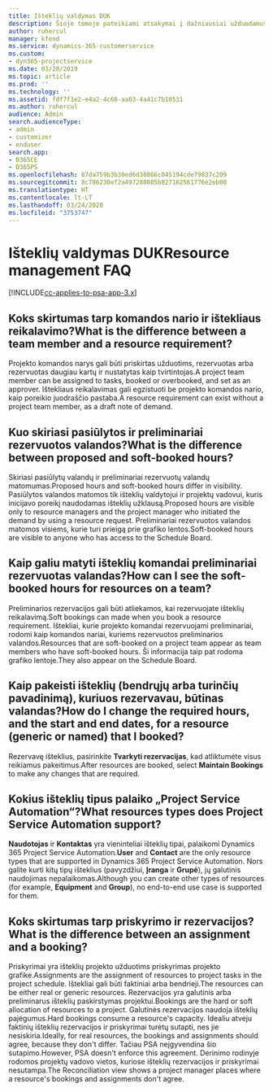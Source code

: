 ```yaml
---
title: Išteklių valdymas DUK
description: Šioje temoje pateikiami atsakymai į dažniausiai užduodamus klausimus apie išteklių valdymą.
author: ruhercul
manager: kfend
ms.service: dynamics-365-customerservice
ms.custom:
- dyn365-projectservice
ms.date: 03/28/2019
ms.topic: article
ms.prod: ''
ms.technology: ''
ms.assetid: fdf7f1e2-e4a2-4c68-aa03-4a41c7b10531
ms.author: ruhercul
audience: Admin
search.audienceType:
- admin
- customizer
- enduser
search.app:
- D365CE
- D365PS
ms.openlocfilehash: 87da759b3b30ed6d38866c045194cde79837c209
ms.sourcegitcommit: 8c786230ef2a497280885b827162561776e2eb00
ms.translationtype: HT
ms.contentlocale: lt-LT
ms.lasthandoff: 03/24/2020
ms.locfileid: "3753747"
---
```

# <a name="resource-management-faq"></a><span data-ttu-id="f1ea2-103">Išteklių valdymas DUK</span><span class="sxs-lookup"><span data-stu-id="f1ea2-103">Resource management FAQ</span></span>

[!INCLUDE[cc-applies-to-psa-app-3.x](../includes/cc-applies-to-psa-app-3x.md)]

## <a name="what-is-the-difference-between-a-team-member-and-a-resource-requirement"></a><span data-ttu-id="f1ea2-104">Koks skirtumas tarp komandos nario ir ištekliaus reikalavimo?</span><span class="sxs-lookup"><span data-stu-id="f1ea2-104">What is the difference between a team member and a resource requirement?</span></span>

<span data-ttu-id="f1ea2-105">Projekto komandos narys gali būti priskirtas užduotims, rezervuotas arba rezervuotas daugiau kartų ir nustatytas kaip tvirtintojas.</span><span class="sxs-lookup"><span data-stu-id="f1ea2-105">A project team member can be assigned to tasks, booked or overbooked, and set as an approver.</span></span> <span data-ttu-id="f1ea2-106">Ištekliaus reikalavimas gali egzistuoti be projekto komandos nario, kaip poreikio juodraščio pastaba.</span><span class="sxs-lookup"><span data-stu-id="f1ea2-106">A resource requirement can exist without a project team member, as a draft note of demand.</span></span> 

## <a name="what-is-the-difference-between-proposed-and-soft-booked-hours"></a><span data-ttu-id="f1ea2-107">Kuo skiriasi pasiūlytos ir preliminariai rezervuotos valandos?</span><span class="sxs-lookup"><span data-stu-id="f1ea2-107">What is the difference between proposed and soft-booked hours?</span></span>

<span data-ttu-id="f1ea2-108">Skiriasi pasiūlytų valandų ir preliminariai rezervuotų valandų matomumas.</span><span class="sxs-lookup"><span data-stu-id="f1ea2-108">Proposed hours and soft-booked hours differ in visibility.</span></span> <span data-ttu-id="f1ea2-109">Pasiūlytos valandos matomos tik išteklių valdytojui ir projektų vadovui, kuris inicijavo poreikį naudodamas išteklių užklausą.</span><span class="sxs-lookup"><span data-stu-id="f1ea2-109">Proposed hours are visible only to resource managers and the project manager who initiated the demand by using a resource request.</span></span> <span data-ttu-id="f1ea2-110">Preliminariai rezervuotos valandos matomos visiems, kurie turi prieigą prie grafiko lentos.</span><span class="sxs-lookup"><span data-stu-id="f1ea2-110">Soft-booked hours are visible to anyone who has access to the Schedule Board.</span></span>

## <a name="how-can-i-see-the-soft-booked-hours-for-resources-on-a-team"></a><span data-ttu-id="f1ea2-111">Kaip galiu matyti išteklių komandai preliminariai rezervuotas valandas?</span><span class="sxs-lookup"><span data-stu-id="f1ea2-111">How can I see the soft-booked hours for resources on a team?</span></span>

<span data-ttu-id="f1ea2-112">Preliminarios rezervacijos gali būti atliekamos, kai rezervuojate išteklių reikalavimą.</span><span class="sxs-lookup"><span data-stu-id="f1ea2-112">Soft bookings can made when you book a resource requirement.</span></span> <span data-ttu-id="f1ea2-113">Ištekliai, kurie projekto komandai rezervuojami preliminariai, rodomi kaip komandos nariai, kuriems rezervuotos preliminarios valandos.</span><span class="sxs-lookup"><span data-stu-id="f1ea2-113">Resources that are soft-booked on a project team appear as team members who have soft-booked hours.</span></span> <span data-ttu-id="f1ea2-114">Ši informacija taip pat rodoma grafiko lentoje.</span><span class="sxs-lookup"><span data-stu-id="f1ea2-114">They also appear on the Schedule Board.</span></span>

## <a name="how-do-i-change-the-required-hours-and-the-start-and-end-dates-for-a-resource-generic-or-named-that-i-booked"></a><span data-ttu-id="f1ea2-115">Kaip pakeisti išteklių (bendrųjų arba turinčių pavadinimą), kuriuos rezervavau, būtinas valandas?</span><span class="sxs-lookup"><span data-stu-id="f1ea2-115">How do I change the required hours, and the start and end dates, for a resource (generic or named) that I booked?</span></span>

<span data-ttu-id="f1ea2-116">Rezervavę išteklius, pasirinkite **Tvarkyti rezervacijas**, kad atliktumėte visus reikiamus pakeitimus.</span><span class="sxs-lookup"><span data-stu-id="f1ea2-116">After resources are booked, select **Maintain Bookings** to make any changes that are required.</span></span>

## <a name="what-resources-types-does-project-service-automation-support"></a><span data-ttu-id="f1ea2-117">Kokius išteklių tipus palaiko „Project Service Automation“?</span><span class="sxs-lookup"><span data-stu-id="f1ea2-117">What resources types does Project Service Automation support?</span></span>

<span data-ttu-id="f1ea2-118">**Naudotojas** ir **Kontaktas** yra vieninteliai išteklių tipai, palaikomi Dynamics 365 Project Service Automation.</span><span class="sxs-lookup"><span data-stu-id="f1ea2-118">**User** and **Contact** are the only resource types that are supported in Dynamics 365 Project Service Automation.</span></span> <span data-ttu-id="f1ea2-119">Nors galite kurti kitų tipų išteklius (pavyzdžiui, **Įranga** ir **Grupė**), jų galutinis naudojimas nepalaikomas.</span><span class="sxs-lookup"><span data-stu-id="f1ea2-119">Although you can create other types of resources (for example, **Equipment** and **Group**), no end-to-end use case is supported for them.</span></span>

## <a name="what-is-the-difference-between-an-assignment-and-a-booking"></a><span data-ttu-id="f1ea2-120">Koks skirtumas tarp priskyrimo ir rezervacijos?</span><span class="sxs-lookup"><span data-stu-id="f1ea2-120">What is the difference between an assignment and a booking?</span></span>

<span data-ttu-id="f1ea2-121">Priskyrimai yra išteklių projekto užduotims priskyrimas projekto grafike.</span><span class="sxs-lookup"><span data-stu-id="f1ea2-121">Assignments are the assignment of resources to project tasks in the project schedule.</span></span> <span data-ttu-id="f1ea2-122">Ištekliai gali būti faktiniai arba bendrieji.</span><span class="sxs-lookup"><span data-stu-id="f1ea2-122">The resources can be either real or generic resources.</span></span> <span data-ttu-id="f1ea2-123">Rezervacijos yra galutinis arba preliminarus išteklių paskirstymas projektui.</span><span class="sxs-lookup"><span data-stu-id="f1ea2-123">Bookings are the hard or soft allocation of resources to a project.</span></span> <span data-ttu-id="f1ea2-124">Galutinės rezervacijos naudoja išteklių pajėgumus.</span><span class="sxs-lookup"><span data-stu-id="f1ea2-124">Hard bookings consume a resource's capacity.</span></span> <span data-ttu-id="f1ea2-125">Idealiu atveju faktinių išteklių rezervacijos ir priskyrimai turėtų sutapti, nes jie nesiskiria.</span><span class="sxs-lookup"><span data-stu-id="f1ea2-125">Ideally, for real resources, the bookings and assignments should agree, because they don't differ.</span></span> <span data-ttu-id="f1ea2-126">Tačiau PSA neįgyvendina šio sutapimo.</span><span class="sxs-lookup"><span data-stu-id="f1ea2-126">However, PSA doesn't enforce this agreement.</span></span> <span data-ttu-id="f1ea2-127">Derinimo rodinyje rodomos projektų vadovo vietos, kuriose išteklių rezervacijos ir priskyrimai nesutampa.</span><span class="sxs-lookup"><span data-stu-id="f1ea2-127">The Reconciliation view shows a project manager places where a resource's bookings and assignments don't agree.</span></span>
